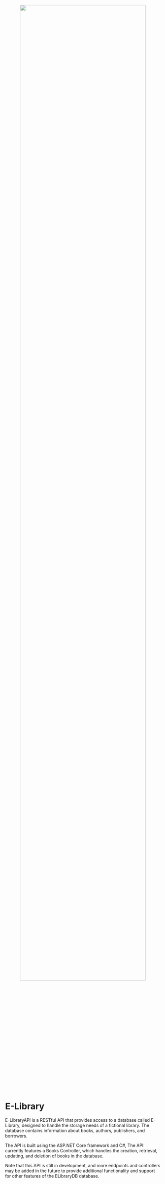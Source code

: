 <p align="center">
<img src="[https://www.canva.com/design/DAFjtiaudnA/6ncLhV2rPzZ5gwdrExxdmw/edit?utm_content=DAFjtiaudnA&utm_campaign=designshare&utm_medium=link2&utm_source=sharebutton](https://drive.google.com/file/d/1SQBvous6znRv-R64TD5jlkal7wcLakMI/view?usp=share_link)" width="90%">
</p>

# E-Library
E-LibraryAPI is a RESTful API that provides access to a database called E-Library, designed to handle the storage needs of a fictional library. The database contains information about books, authors, publishers, and borrowers.

The API is built using the ASP.NET Core framework and C#,  The API currently features a Books Controller, which handles the creation, retrieval, updating, and deletion of books in the database.

Note that this API is still in development, and more endpoints and controllers may be added in the future to provide additional functionality and support for other features of the ELibraryDB database.
